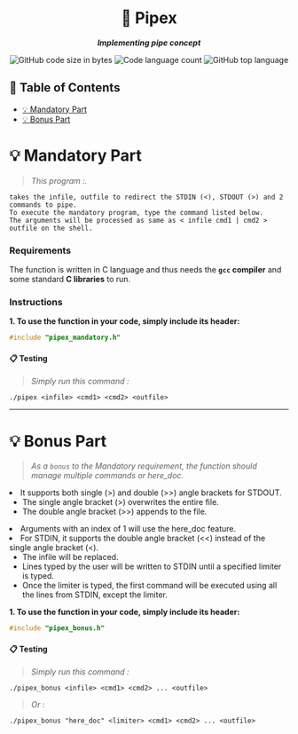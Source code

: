 <h1 align="center">
	📖 Pipex
</h1>

<p align="center">
	<b><i>Implementing pipe concept</i></b><br>
</p>
<p align="center">
<img alt="GitHub code size in bytes" src="https://img.shields.io/github/languages/code-size/Cloneg7/pipex?color=lightblue" />
<img alt="Code language count" src="https://img.shields.io/github/languages/count/Cloneg7/pipex?color=yellow" />
<img alt="GitHub top language" src="https://img.shields.io/github/languages/top/Cloneg7/pipex?color=blue" />
</p>

## 📜 Table of Contents

- [💡 Mandatory Part](#m)
- [💡 Bonus Part](#b)

# 💡 Mandatory Part <a name = "m"></a>

> _This program :._

	takes the infile, outfile to redirect the STDIN (<), STDOUT (>) and 2 commands to pipe.
    To execute the mandatory program, type the command listed below.
    The arguments will be processed as same as < infile cmd1 | cmd2 > outfile on the shell.

### Requirements

The function is written in C language and thus needs the **`gcc` compiler** and some standard **C libraries** to run.

### Instructions

**1. To use the function in your code, simply include its header:**

```C
#include "pipex_mandatory.h"
```

#### 📋 Testing
> _Simply run this command :_
```shell
./pipex <infile> <cmd1> <cmd2> <outfile>
```
-------
# 💡 Bonus Part <a name = "b"></a>

> _As a <code>bonus</code> to the Mandatory requirement, the function should manage multiple commands or here_doc._
	<ul>
  <li>It supports both single (>) and double (>>) angle brackets for STDOUT.
    <ul>
      <li>The single angle bracket (>) overwrites the entire file.</li>
      <li>The double angle bracket (>>) appends to the file.</li>
    </ul>
  </li>
  <li>Arguments with an index of 1 will use the here_doc feature.</li>
  <li>For STDIN, it supports the double angle bracket (<<) instead of the single angle bracket (<).
    <ul>
      <li>The infile will be replaced.</li>
      <li>Lines typed by the user will be written to STDIN until a specified limiter is typed.</li>
      <li>Once the limiter is typed, the first command will be executed using all the lines from STDIN, except the limiter.</li>
    </ul>
  </li>
</ul>

**1. To use the function in your code, simply include its header:**

```C
#include "pipex_bonus.h"
```

#### 📋 Testing
> _Simply run this command :_
```shell
./pipex_bonus <infile> <cmd1> <cmd2> ... <outfile>
```
> _Or :_
```shell
./pipex_bonus "here_doc" <limiter> <cmd1> <cmd2> ... <outfile>
```
